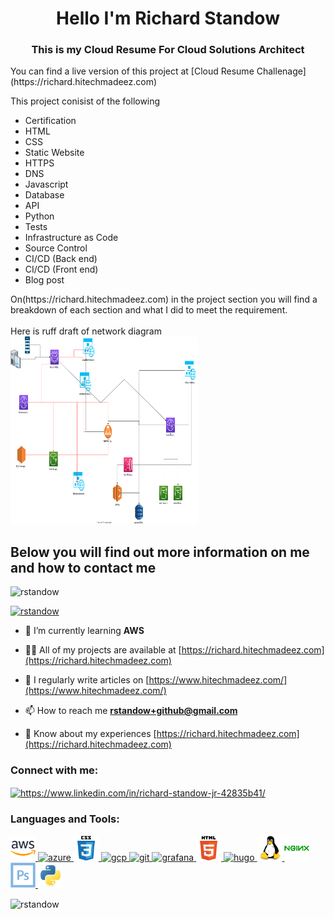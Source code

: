 <h1 align="center">Hello I'm Richard Standow</h1>
<h3 align="center"> This is my Cloud Resume For Cloud Solutions Architect</h3>

<p align="left"> You can find a live version of this project at [Cloud Resume Challenage](https://richard.hitechmadeez.com)</p>
This project conisist of the following
<ul>
<li>Certification</li>
<li>HTML</li>
<li>CSS</li>
<li>Static Website</li>
<li>HTTPS</li>
<li>DNS</li>
<li>Javascript</li>
<li>Database</li>
<li>API</li>
<li>Python</li>
<li>Tests</li>
<li>Infrastructure as Code</li>
<li>Source Control</li>
<li>CI/CD (Back end)</li>
<li>CI/CD (Front end)</li>
<li>Blog post</li>
</ul>
On(https://richard.hitechmadeez.com) in the project section you will find a breakdown of each section and what I did to meet the requirement. 
<br>
<br>
Here is ruff draft of network diagram 
<br>
<img src="https://github.com/rstandow/RichardCloudResume/blob/master/HitechmadeezNetworkDiagram.svg" alt="Cloud Diagram" width="300" height="300"/>


<h2>Below you will find out more information on me and how to contact me</h2>

<p align="left"> <img src="https://komarev.com/ghpvc/?username=rstandow&label=Profile%20views&color=0e75b6&style=flat" alt="rstandow" /> </p>

<p align="left"> <a href="https://github.com/ryo-ma/github-profile-trophy"><img src="https://github-profile-trophy.vercel.app/?username=rstandow" alt="rstandow" /></a> </p>

- 🌱 I’m currently learning **AWS**

- 👨‍💻 All of my projects are available at [https://richard.hitechmadeez.com](https://richard.hitechmadeez.com)

- 📝 I regularly write articles on [https://www.hitechmadeez.com/](https://www.hitechmadeez.com/)

- 📫 How to reach me **rstandow+github@gmail.com**

- 📄 Know about my experiences [https://richard.hitechmadeez.com](https://richard.hitechmadeez.com)

<h3 align="left">Connect with me:</h3>
<p align="left">
<a href="https://www.linkedin.com/in/richard-standow-jr-42835b41/" target="blank"><img align="center" src="https://raw.githubusercontent.com/rahuldkjain/github-profile-readme-generator/master/src/images/icons/Social/linked-in-alt.svg" alt="https://www.linkedin.com/in/richard-standow-jr-42835b41/" height="30" width="40" /></a>
</p>

<h3 align="left">Languages and Tools:</h3>
<p align="left"> <a href="https://aws.amazon.com" target="_blank" rel="noreferrer"> <img src="https://raw.githubusercontent.com/devicons/devicon/master/icons/amazonwebservices/amazonwebservices-original-wordmark.svg" alt="aws" width="40" height="40"/> </a> <a href="https://azure.microsoft.com/en-in/" target="_blank" rel="noreferrer"> <img src="https://www.vectorlogo.zone/logos/microsoft_azure/microsoft_azure-icon.svg" alt="azure" width="40" height="40"/> </a> <a href="https://www.w3schools.com/css/" target="_blank" rel="noreferrer"> <img src="https://raw.githubusercontent.com/devicons/devicon/master/icons/css3/css3-original-wordmark.svg" alt="css3" width="40" height="40"/> </a> <a href="https://cloud.google.com" target="_blank" rel="noreferrer"> <img src="https://www.vectorlogo.zone/logos/google_cloud/google_cloud-icon.svg" alt="gcp" width="40" height="40"/> </a> <a href="https://git-scm.com/" target="_blank" rel="noreferrer"> <img src="https://www.vectorlogo.zone/logos/git-scm/git-scm-icon.svg" alt="git" width="40" height="40"/> </a> <a href="https://grafana.com" target="_blank" rel="noreferrer"> <img src="https://www.vectorlogo.zone/logos/grafana/grafana-icon.svg" alt="grafana" width="40" height="40"/> </a> <a href="https://www.w3.org/html/" target="_blank" rel="noreferrer"> <img src="https://raw.githubusercontent.com/devicons/devicon/master/icons/html5/html5-original-wordmark.svg" alt="html5" width="40" height="40"/> </a> <a href="https://gohugo.io/" target="_blank" rel="noreferrer"> <img src="https://api.iconify.design/logos-hugo.svg" alt="hugo" width="40" height="40"/> </a> <a href="https://www.linux.org/" target="_blank" rel="noreferrer"> <img src="https://raw.githubusercontent.com/devicons/devicon/master/icons/linux/linux-original.svg" alt="linux" width="40" height="40"/> </a> <a href="https://www.nginx.com" target="_blank" rel="noreferrer"> <img src="https://raw.githubusercontent.com/devicons/devicon/master/icons/nginx/nginx-original.svg" alt="nginx" width="40" height="40"/> </a> <a href="https://www.photoshop.com/en" target="_blank" rel="noreferrer"> <img src="https://raw.githubusercontent.com/devicons/devicon/master/icons/photoshop/photoshop-line.svg" alt="photoshop" width="40" height="40"/> </a> <a href="https://www.python.org" target="_blank" rel="noreferrer"> <img src="https://raw.githubusercontent.com/devicons/devicon/master/icons/python/python-original.svg" alt="python" width="40" height="40"/> </a> </p>

<p><img align="center" src="https://github-readme-stats.vercel.app/api/top-langs?username=rstandow&show_icons=true&locale=en&layout=compact" alt="rstandow" /></p>
